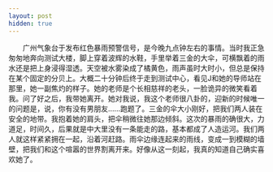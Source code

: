 ```yaml
---
layout: post
hidden: true
---
```

　　广州气象台于发布红色暴雨预警信号，是今晚九点钟左右的事情。当时我正急匆匆地奔向测试大楼，脚上穿着波辉的水鞋，手里举着三金的大伞，可横飘着的雨水还是把上身浸得湿透。天空被水雾染成了橘黄色，雨声虽时大时小，但总是保持在某个固定的分贝上。大概二十分钟后终于走到测试中心，看见J和她的导师站在那里，她一副焦灼的样子。她的老师是个长相慈祥的老头，一脸诡异的微笑看着我。问了好之后，我带她离开。她对我说，我这个老师很八卦的，迎新的时候唯一的问题是，说，你有没有男朋友……跑题了。三金的伞大小刚好，把我们两人装在安全的地带。我抱着她的肩头，把伞稍微往她那边倾斜。这次的暴雨的确很大，力道足，时间久，后果就是中大里没有一条能走的路，基本都成了人造运河。我们两人就这样紧紧拥在一起，沿着河赶路。雨伞边缘连起来的雨线，变成一到模糊的墙壁，把我们和这个喧嚣的世界割离开来。好像从这一刻起，我真的知道自己确实喜欢她了。